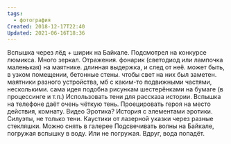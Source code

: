 ```yaml
---
tags:
  - фотография
Created: 2018-12-17T22:40
Updated: 2021-06-16T18:36
---
```

Вспышка через лёд + ширик на Байкале. Подсмотрел на конкурсе люмикса.
Много зеркал. Отражения.
фонарик (светодиод или лампочка маленькая) на маятнике. длинная выдержка, и след от неё. может быть, в узком помещении, бетонные стены. чтобы свет на них был заметен. маятники разного устройства, мб с каким-то подвижными частями, несколькими. сама идея подобна рисункам шестерёнками на бумаге (в процессинге и т.п.)
Использовать тени для рассказа истории. Вспышка на телефоне даёт очень чёткую тень. Проецировать героя на место действия, комнату. Видео
Эротика? История с элементами эротики. Силуэты, не только тени.
Каустики от лазерной указки через разные стекляшки. Можно снять в галерее
Подсвечивать волны на Байкале, погружая вспышку в воду. Или не погружая. Вдруг, вода попадёт.